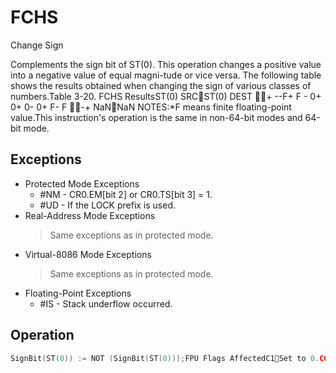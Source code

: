 # FCHS

Change Sign

Complements the sign bit of ST(0).
This operation changes a positive value into a negative value of equal magni-tude or vice versa.
The following table shows the results obtained when changing the sign of various classes of numbers.Table 3-20.
 FCHS ResultsST(0) SRCST(0) DEST + --F+ F - 0+ 0+ 0- 0+ F- F -+ NaNNaN NOTES:*F means finite floating-point value.This instruction's operation is the same in non-64-bit modes and 64-bit mode.

## Exceptions

- Protected Mode Exceptions
  - #NM - CR0.EM[bit 2] or CR0.TS[bit 3] = 1.
  - #UD - If the LOCK prefix is used.
- Real-Address Mode Exceptions
  > Same exceptions as in protected mode.
- Virtual-8086 Mode Exceptions
  > Same exceptions as in protected mode.
- Floating-Point Exceptions
  - #IS - Stack underflow occurred.

## Operation

```C
SignBit(ST(0)) := NOT (SignBit(ST(0)));FPU Flags AffectedC1Set to 0.C0, C2, C3 Undefined.
```
